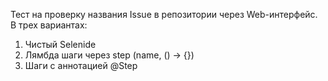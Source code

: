 Тест на проверку названия Issue в репозитории через Web-интерфейс.
В трех вариантах:
1. Чистый Selenide
2. Лямбда шаги через step (name, () -> {})
3. Шаги с аннотацией @Step